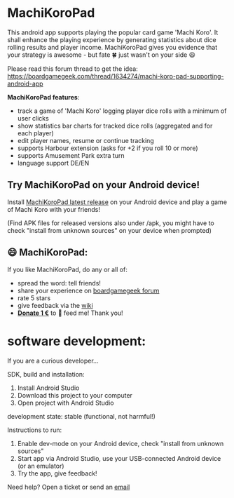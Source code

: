 # MachiKoroPad
This android app supports playing the popular card game 'Machi Koro'. 
It shall enhance the playing experience by generating statistics about dice rolling results and player income.
MachiKoroPad gives you evidence that your strategy is awesome - but fate :four_leaf_clover: just wasn't on your side :laughing:

Please read this forum thread to get the idea: 
https://boardgamegeek.com/thread/1634274/machi-koro-pad-supporting-android-app

**MachiKoroPad features**:

- track a game of 'Machi Koro' logging player dice rolls with a minimum of user clicks
- show statistics bar charts for tracked dice rolls (aggregated and for each player)
- edit player names, resume or continue tracking
- supports Harbour extension (asks for +2 if you roll 10 or more)
- supports Amusement Park extra turn
- language support DE/EN

## Try MachiKoroPad on your Android device!
Install [MachiKoroPad latest release](https://github.com/thilo20/MachiKoroPad/releases/latest) on your Android device and play a game of Machi Koro with your friends!

(Find APK files for released versions also under /apk, you might have to check "install from unknown sources" on your device when prompted)

## :smile: MachiKoroPad:
If you like MachiKoroPad, do any or all of:

- spread the word: tell friends! 
- share your experience on [boardgamegeek forum](https://boardgamegeek.com/article/23991095)
- rate 5 stars
- give feedback via the [wiki](https://github.com/thilo20/MachiKoroPad/wiki)
- [**Donate 1 €**](https://www.paypal.com/cgi-bin/webscr?cmd=_s-xclick&hosted_button_id=6AUDBWBAUTJ4G) to :icecream: feed me! Thank you!


# software development:
If you are a curious developer...
 
SDK, build and installation:

1.	Install Android Studio
2.	Download this project to your computer
3.	Open project with Android Studio

development state: stable (functional, not harmful!)

Instructions to run:

1.	Enable dev-mode on your Android device, check "install from unknown sources"
2. Start app via Android Studio, use your USB-connected Android device (or an emulator)
3.	Try the app, give feedback!

Need help? Open a ticket or send an [email](mailto://machikoro@e.mail.de)

